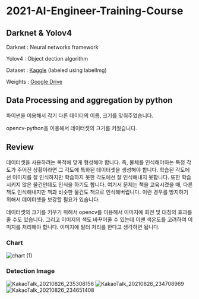 # 2021-AI-Engineer-Training-Course

## Darknet & Yolov4

Darknet : Neural networks framework

Yolov4 : Object dection algorithm

Dataset : [Kaggle](https://www.kaggle.com/choemarco/mouse-book) (labeled using labelImg)

Weights : [Google Drive](https://drive.google.com/file/d/1Jy4jGshzCzajSByDK6k0YIDVVXi-z3lt/view?usp=sharing)

## Data Processing and aggregation by python

파이썬을 이용해서 각기 다른 데이터의 이름, 크기를 맞춰주었습니다.
 
opencv-python을 이용해서 데이터셋의 크기를 키웠습니다.

## Review

데이터셋을 사용하려는 목적에 맞게 형성해야 합니다.
즉, 물체를 인식해야하는 특정 각도가 주어진 상황이라면 그 각도에 특화된 데이터셋을 생성해야 합니다.
학습된 각도에선 이미지를 잘 인식하지만 학습하지 못한 각도에선 잘 인식해내지 못합니다.
또한 학습시키지 않은 물건인데도 인식을 하기도 합니다. 여기서 문제는 책을 교육시켰을 때,
다른 책도 인식해내지만 책과 비슷한 물건도 책으로 인식해버립니다. 이런 경우를 방지하기 위해서
데이터셋을 보강할 필요가 있습니다. 

데이터셋의 크기를 키우기 위해서 opencv를 이용해서 이미지에 회전 및 대칭의 효과를 줄 수도 있습니다.
그리고 이미지의 색도 바꾸어줄 수 있는데 이땐 색온도를 고려하여 이미지를 처리해야 합니다. 이미지에 필터 처리를 한다고 생각하면 됩니다.

### Chart

![chart (1)](https://user-images.githubusercontent.com/57928967/131431793-955a92bd-9a3d-418d-ba17-6c2a5d682dca.png)

### Detection Image

![KakaoTalk_20210826_235308156](https://user-images.githubusercontent.com/57928967/131431362-4f15d2fd-5bc7-46ee-8750-077fd5c01d86.png)
![KakaoTalk_20210826_234708969](https://user-images.githubusercontent.com/57928967/131431390-a71f979a-7023-41be-9098-5333860cbd8b.png)
![KakaoTalk_20210826_234651408](https://user-images.githubusercontent.com/57928967/131431419-d533c5f0-2a4d-4f2d-9347-44fb74f2dfb8.png)



